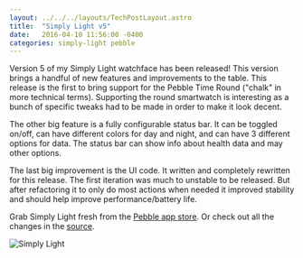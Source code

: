 ```yaml
---
layout: ../../../layouts/TechPostLayout.astro
title:  "Simply Light v5"
date:   2016-04-10 11:56:00 -0400
categories: simply-light pebble
---
```


Version 5 of my Simply Light watchface has been released! This version brings
a handful of new features and improvements to the table. This release is the first
to bring support for the Pebble Time Round ("chalk" in more technical terms).
Supporting the round smartwatch is interesting as a bunch of specific tweaks
had to be made in order to make it look decent.

The other big feature is a fully configurable status bar. It can be toggled
on/off, can have different colors for day and night, and can have 3 different
options for data. The status bar can show info about health data and may other
options.

The last big improvement is the UI code. It written and completely rewritten
for this release. The first iteration was much to unstable to be released. But
after refactoring it to only do most actions when needed it improved stability
and should help improve performance/battery life.

Grab Simply Light fresh from the [Pebble app store](https://apps.getpebble.com/en_US/application/5472c040c13ebf3ddf000045).
Or check out all the changes in the [source](https://github.com/bhdouglass/simply-light).

![Simply Light](/images/blog/simply-light/banner.png)
